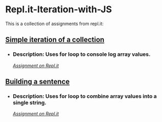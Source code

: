 # Repl.it-Iteration-with-JS
This is a collection of assignments from repl.it:

## [Simple iteration of a collection](https://github.com/TrinityTerry/Repl.it-Iteration-with-JS/tree/master/simple-iteration-of-a-collection)
- ### Description: Uses for loop to console log array values. 
    *[Assignment on Repl.it](https://repl.it/@TrinityTerry/Simple-iteration-of-a-collection)*

## [Building a sentence](https://github.com/TrinityTerry/Repl.it-Iteration-with-JS/tree/master/building-a-sentence)
- ### Description: Uses for loop to combine array values into a single string.
    *[Assignment on Repl.it](https://repl.it/@TrinityTerry/Building-a-sentence)*

<!-- ## [Using the Power of of]()
- ### Description: 
    *[Assignment on Repl.it]()* -->

<!-- ## [Nested loops]()
- ### Description: 
    *[Assignment on Repl.it]()* -->

<!-- ## [Adults only]()
- ### Description: 
    *[Assignment on Repl.it]()* -->

<!-- ## [Using iteration to filter a collection]()
- ### Description: 
    *[Assignment on Repl.it]()* -->

<!-- ## [Using iteration to create a new collection]()
- ### Description: 
    *[Assignment on Repl.it]()* -->